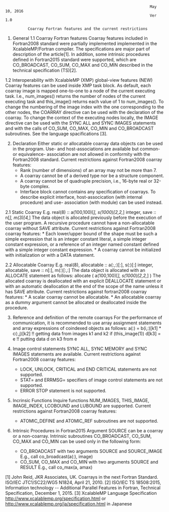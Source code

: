                                                                     May 10, 2016
                                                                    Ver 1.0

              Coarray Fortran features and the current restrictions

1. General
1.1  Coarray Fortran features
  Coarray features included in Fortran2008 standard were partially implemented
  implemented in the XcalableMP/Fortran compiler. The specifications are major
  part of description of the article[1]. In addition, some intrinsic procedures
  defined in Fortran2015 standard were supported, which are CO_BROADCAST, 
  CO_SUM, CO_MAX and CO_MIN described in the technical specification (TS)[2].

1.2  Interoperability with XcalableMP (XMP) global-view features (NEW)
  Coarray features can be used inside XMP task block. As default, each coarray
  image is mapped one-to-one to a node of the current executing task. I.e.,
  num_images() returns the number of nodes of the current executing task and
  this_image() returns each value of 1 to num_images(). To change the numbering
  of the image index with the one corresponding to the other nodes, the COARRAY
  directive can be used with the declaration of the coarray. To change the 
  context of the executing nodes locally, the IMAGE directive can be used with
  the SYNC ALL and SYNC IMAGES statements and with the calls of CO_SUM, CO_MAX, 
  CO_MIN and CO_BROADCAST subroutines. See the language spacifications [3].

2. Declaration
  Either static or allocatable coarray data objects can be used in the program. 
  Use- and host-associations are available but common- or equivalence-
  association are not allowed in conformity with the Fortran2008 standard.
  Current restrictions against Fortran2008 coarray features:
    * Rank (number of dimensions) of an array may not be more than 7.
    * A coarray cannot be of a derived type nor be a structure component.
    * A coarray cannot be of quadruple precision, i.e., 16-byte real or 32-byte 
      complex.
    * Interface block cannot contains any specification of coarrays. To describe
      explicit interface, host-assocication (with internal procedure) and use-
      association (with module) can be used instead.
      
2.1  Static Coarray
  E.g.
      real(8) :: a(100,100)[*], s(1000)[2,2,*]
      integer, save :: n[*], m(3)[4,*]
  The data object is allocated previously before the execution of the user 
  program.  A recursive procedure cannot have a non-allocatable coarray without 
  SAVE attribute.
  Current restrictions against Fortran2008 coarray features:
    * Each lower/upper bound of the shape must be such a simple expression that 
      is an integer constant literal, a simple integer constant expression, or a 
      reference of an integer named constant defined with a simple integer 
      constant expression.
    * A coarray cannot be initialized with initialization or with a DATA 
      statement.
    
2.2  Allocatable Coarray
  E.g.
      real(8), allocatable :: a(:,:)[:], s(:)[:]
      integer, allocatable, save :: n[:], m(:)[:,:]
  The data object is allocated with an ALLOCATE statement as follows:
      allocate ( a(100,100)[*], s(1000)[2,2,*] )
  The allocated coarray is deallocated with an explicit DEALLOCATE statement or 
  with an automatic deallocation at the end of the scope of the name unless it 
  has SAVE attribute.
  Current restrictions against fortran2008 coarray features:
    * A scalar coarray cannot be allocatable.
    * An allocatable coarray as a dummy argument cannot be allocated or 
      deallocated inside the procedure.
    
3. Reference and definition of the remote coarrays
  For the performance of communication, it is recommended to use array 
  assignment statements and array expressions of coindexed objects as follows:
      a(:) = b(i,:)[k1] * c(:,j)[k2]    !! getting data from images k1 and k2
      if (this_image(1))  d[k3] = e     !! putting data d on k3 from e
  
4. Image control statements
  SYNC ALL, SYNC MEMORY and SYNC IMAGES statements are available.
  Current restrictions against Fortran2008 coarray features:
    * LOCK, UNLOCK, CRITICAL and END CRITICAL statements are not supported.
    * STAT= and ERRMSG= specifiers of image control statements are not 
      supported.
    * ERROR STOP statement is not supported.
    
5. Incrinsic Functions
  Inquire functions NUM_IMAGES, THIS_IMAGE, IMAGE_INDEX, LCOBOUND and LUBOUND
  are supported.
  Current restrictions against Fortran2008 coarray features:
    * ATOMIC_DEFINE and ATOMIC_REF subroutines are not supported.

6. Intrinsic Procedures in Fortran2015
  Argument SOURCE can be a coarray or a non-coarray.
  Intrinsic subroutines CO_BROADCAST, CO_SUM, CO_MAX and CO_MIN can be used 
  only in the following form:
    * CO_BROADCAST with two arguments SOURCE and SOURCE_IMAGE
      E.g.,  call co_broadcast(a(:), image)
    * CO_SUM, CO_MAX and CO_MIN with two arguments SOURCE and RESULT
      E.g.,  call co_max(a, amax)


[1] John Reid, JKR Associates, UK. Coarrays in the next Fortran Standard.
    ISO/IEC JTC1/SC22/WG5 N1824, April 21, 2010.
[2] ISO/IEC TS 18508:2015, Information technology -- Additional Parallel 
    Features in Fortran, Technical Specification, December 1, 2015.
[3] XcalableMP Language Specification
    http://www.xcalablemp.org/specification.html or 
    http://www.xcalablemp.org/ja/specification.html in Japanese

